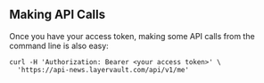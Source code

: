 ## Making API Calls

Once you have your access token, making some API calls from the command line is also easy:

```shell
curl -H 'Authorization: Bearer <your access token>' \
  'https://api-news.layervault.com/api/v1/me'
```

